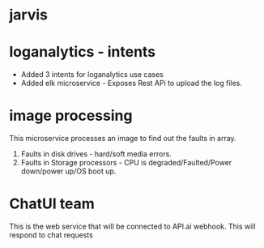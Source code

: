 # jarvis
# loganalytics - intents
- Added 3 intents for loganalytics use cases
- Added elk microservice - Exposes  Rest APi to upload the log files.
# image processing

This microservice processes an image to find out the faults in array.
1. Faults in disk drives - hard/soft media errors.
2. Faults in Storage processors - CPU is degraded/Faulted/Power down/power up/OS boot up.


# ChatUI team
This is the web service that will be connected to API.ai webhook.
This will respond to chat requests

